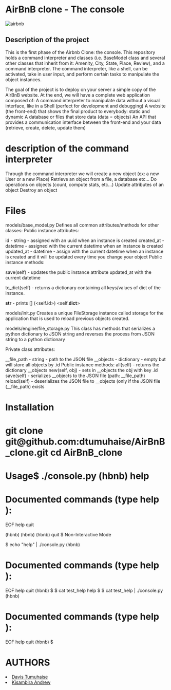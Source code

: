 <h1>AirBnB clone - The console</h1>

![airbnb](https://user-images.githubusercontent.com/107510227/203648414-29c7b375-ebcf-445a-94d7-8da12804d18a.png)

<h2>Description of the project</h2>
<p>This is the first phase of the Airbnb Clone: the console. This repository holds a command interpreter and classes (i.e. BaseModel class and several other classes that inherit from it: Amenity, City, State, Place, Review), and a command interpreter. The command interpreter, like a shell, can be activated, take in user input, and perform certain tasks to manipulate the object instances.</P>

<p> The goal of the project is to deploy on your server a simple copy of the AirBnB website. At the end, we will have a complete web application composed of:
A command interpreter to manipulate data without a visual interface, like in a Shell (perfect for development and debugging)</oi>
A website (the front-end) that shows the final product to everybody: static and dynamic
A database or files that store data (data = objects)
An API that provides a communication interface between the front-end and your data (retrieve, create, delete, update them)</p>

<h1>description of the command interpreter</h1>
<p> Through the command interpreter we will create a new object (ex: a new User or a new Place)
Retrieve an object from a file, a database etc…
Do operations on objects (count, compute stats, etc…)
Update attributes of an object
Destroy an object

<h1>Files</h1>
models/base_model.py
Defines all common attributes/methods for other classes:
Public instance attributes:

id - string - assigned with an uuid when an instance is created
created_at - datetime - assigned with the current datetime when an instance is created
updated_at - datetime - assign with the current datetime when an instance is created and it will be updated every time you change your object
Public instance methods:

save(self) - updates the public instance attribute updated_at with the current datetime

to_dict(self) - returns a dictionary containing all keys/values of dict of the instance.

__str__ - prints [<class name>] (<self.id>) <self.__dict__>

models/init.py
Creates a unique FileStorage instance called storage for the application that is used to reload previous objects created.

models/engine/file_storage.py
This class has methods that serializes a python dictionary to JSON string and reverses the process from JSON string to a python dictionary

Private class attributes:

__file_path - string - path to the JSON file
__objects - dictionary - empty but will store all objects by .id
Public instance methods:
all(self) - returns the dictionary __objects
new(self, obj) - sets in __objects the obj with key .id
save(self) - serializes __objects to the JSON file (path: __file_path)
reload(self) - deserializes the JSON file to __objects (only if the JSON file (__file_path) exists

<h1>Installation<h1>
git clone git@github.com:dtumuhaise/AirBnB_clone.git
cd AirBnB_clone

<h1>Usage</h1)
Interactive Mode

$ ./console.py
(hbnb) help

Documented commands (type help <topic>):
========================================
EOF  help  quit

(hbnb)
(hbnb)
(hbnb) quit
$
Non-Interactive Mode

$ echo "help" | ./console.py
(hbnb)

Documented commands (type help <topic>):
========================================
EOF  help  quit
(hbnb)
$
$ cat test_help
help
$
$ cat test_help | ./console.py
(hbnb)

Documented commands (type help <topic>):
========================================
EOF  help  quit
(hbnb)
$

<h1>AUTHORS</h1>
<li>
<oi><a href="https://github.com/dtumuhaise">Davis Tumuhaise</a></oi>
</li>
<li>
<oi><a href="https://github.com/drewkisambira">Kisambira Andrew</a></oi>
</li>



